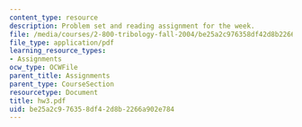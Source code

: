 ```yaml
---
content_type: resource
description: Problem set and reading assignment for the week.
file: /media/courses/2-800-tribology-fall-2004/be25a2c976358df42d8b2266a902e784_hw3.pdf
file_type: application/pdf
learning_resource_types:
- Assignments
ocw_type: OCWFile
parent_title: Assignments
parent_type: CourseSection
resourcetype: Document
title: hw3.pdf
uid: be25a2c9-7635-8df4-2d8b-2266a902e784
---
```

